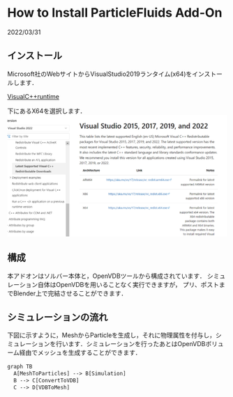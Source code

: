 # How to Install ParticleFluids Add-On

2022/03/31 

## インストール
Microsoft社のWebサイトからVisualStudio2019ランタイム(x64)をインストールします．

[VisualC++runtime](https://docs.microsoft.com/ja-jp/cpp/windows/latest-supported-vc-redist?view=msvc-170
 "VisualC++runtime")

下にあるX64を選択します．
![Runtime](./images/InstallRuntime.png) 


## 構成

本アドオンはソルバー本体と，OpenVDBツールから構成されています．
シミュレーション自体はOpenVDBを用いることなく実行できますが，
プリ、ポストまでBlender上で完結させることができます．

## シミュレーションの流れ
下図に示すように，MeshからParticleを生成し，それに物理属性を付与し，シミュレーションを行います．シミュレーションを行ったあとはOpenVDBボリューム経由でメッシュを生成することができます．

```mermaid
graph TB
  A[MeshToParticles] --> B[Simulation]
  B --> C[ConvertToVDB]
  C --> D[VDBToMesh]
```
